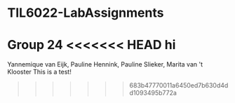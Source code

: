 # TIL6022-LabAssignments
Group 24
<<<<<<< HEAD
hi
=======
Yannemique van Eijk, Pauline Hennink, Pauline Slieker, Marita van 't Klooster
This is a test!

>>>>>>> 683b47770011a6450ed7b630d4dd1093495b772a
